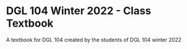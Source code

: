 # DGL 104 Winter 2022 - Class Textbook
A textbook for DGL 104 created by the students of DGL 104 winter 2022
